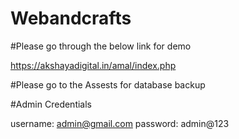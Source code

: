 # Webandcrafts


#Please go through the below link for demo

https://akshayadigital.in/amal/index.php


#Please go to the Assests for database backup


#Admin Credentials

username: admin@gmail.com
password: admin@123
